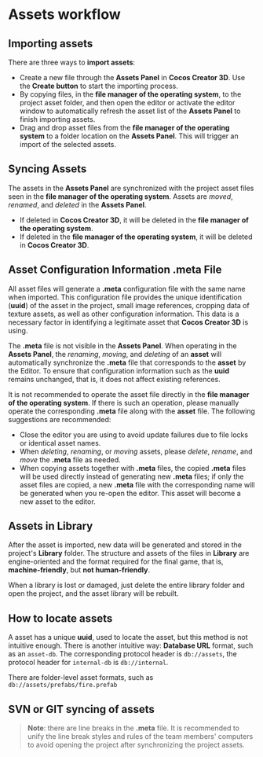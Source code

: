 # Assets workflow

## Importing assets

There are three ways to **import assets**:

   - Create a new file through the **Assets Panel** in __Cocos Creator 3D__. Use the **Create button** to start the importing process.
   - By copying files, in the **file manager of the operating system**, to the project asset folder, and then open the editor or activate the editor window to automatically refresh the asset list of the **Assets Panel** to finish importing assets.
   - Drag and drop asset files from the **file manager of the operating system** to a folder location on the **Assets Panel**. This will trigger an import of the selected assets.
 
## Syncing Assets

 The assets in the **Assets Panel** are synchronized with the project asset files seen in the **file manager of the operating system**. Assets are *moved*, *renamed*, and *deleted* in the **Assets Panel**. 
   - If deleted in __Cocos Creator 3D__, it will be deleted in the **file manager of the operating system**.
   - If deleted in the **file manager of the operating system**, it will be deleted in __Cocos Creator 3D__.

## Asset Configuration Information .meta File

All asset files will generate a **.meta** configuration file with the same name when imported. This configuration file provides the unique identification (**uuid**) of the asset in the project, small image references, cropping data of texture assets, as well as other configuration information. This data is a necessary factor in identifying a legitimate asset that __Cocos Creator 3D__ is using.

The **.meta** file is not visible in the **Assets Panel**. When operating in the **Assets Panel**, the *renaming*, *moving*, and *deleting* of an __asset__ will automatically synchronize the **.meta** file that corresponds to the __asset__ by the Editor. To ensure that configuration information such as the **uuid** remains unchanged, that is, it does not affect existing references.

It is not recommended to operate the asset file directly in the __file manager of the operating system__. If there is such an operation, please manually operate the corresponding **.meta** file along with the __asset__ file. The following suggestions are recommended:

  - Close the editor you are using to avoid update failures due to file locks or identical asset names.
  - When *deleting*, *renaming*, or *moving* assets, please *delete*, *rename*, and *move* the **.meta** file as needed.
  - When copying assets together with **.meta** files, the copied **.meta** files will be used directly instead of generating new **.meta** files; if only the asset files are copied, a new **.meta** file with the corresponding name will be generated when you re-open the editor. This asset will become a new asset to the editor.

## Assets in Library

After the asset is imported, new data will be generated and stored in the project's **Library** folder. The structure and assets of the files in **Library** are engine-oriented and the format required for the final game, that is, __machine-friendly__, but __not human-friendly__.

When a library is lost or damaged, just delete the entire library folder and open the project, and the asset library will be rebuilt.

## How to locate assets

A asset has a unique **uuid**, used  to locate the asset, but this method is not intuitive enough. There is another intuitive way: **Database URL** format, such as an `asset-db`. The corresponding protocol header is `db://assets`, the protocol header for `internal-db` is `db://internal`.

There are folder-level asset formats, such as `db://assets/prefabs/fire.prefab`

## SVN or GIT syncing of assets

> **Note**: there are line breaks in the **.meta** file. It is recommended to unify the line break styles and rules of the team members' computers to avoid opening the project after synchronizing the project assets.